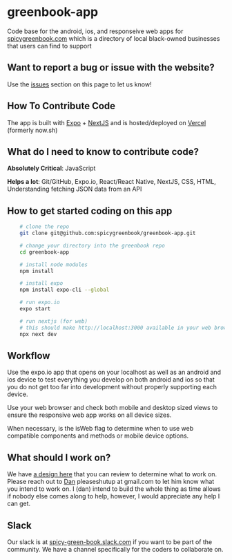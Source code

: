 # greenbook-app
Code base for the android, ios, and responseive web apps for [spicygreenbook.com](https://spicygreenbook.com) which is a directory of local black-owned businesses that users can find to support

## Want to report a bug or issue with the website?
Use the [issues](https://github.com/spicygreenbook/greenbook-app/issues) section on this page to let us know!

## How To Contribute Code
The app is built with [Expo](https://expo.io/) + [NextJS](https://nextjs.org/) and is hosted/deployed on [Vercel](https://www.vercel.com) (formerly now.sh)

## What do I need to know to contribute code?
**Absolutely Critical**: JavaScript

**Helps a lot**: Git/GitHub, Expo.io, React/React Native, NextJS, CSS, HTML, Understanding fetching JSON data from an API

## How to get started coding on this app
```sh
    # clone the repo
    git clone git@github.com:spicygreenbook/greenbook-app.git

    # change your directory into the greenbook repo
    cd greenbook-app

    # install node modules
    npm install

    # install expo
    npm install expo-cli --global

    # run expo.io
    expo start

    # run nextjs (for web)
    # this should make http://localhost:3000 available in your web browser
    npx next dev

```

## Workflow
  Use the expo.io app that opens on your localhost as well as an android and ios device to test everything you develop on both android and ios so that you do not get too far into development without properly supporting each device.

  Use your web browser and check both mobile and desktop sized views to ensure the responsive web app works on all device sizes.

  When necessary, is the isWeb flag to determine when to use web compatible components and methods or mobile device options.

## What should I work on?
  We have [a design here](https://www.figma.com/file/7FrZMsARS2MdTWsG7SjCnN/SGB?node-id=238%3A393) that you can review to determine what to work on. Please reach out to [Dan](https://github.com/pleaseshutup) pleaseshutup at gmail.com to let him know what you intend to work on. I (dan) intend to build the whole thing as time allows if nobody else comes along to help, however, I would appreciate any help I can get.

## Slack
Our slack is at [spicy-green-book.slack.com](https://spicy-green-book.slack.com) if you want to be part of the community. We have a channel specifically for the coders to collaborate on.

